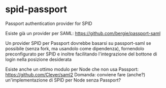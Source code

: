 # spid-passport
Passport authentication provider for SPID

Esiste già un provider per SAML: https://github.com/bergie/passport-saml

Un provider SPID per Passport dovrebbe basarsi su passport-saml se possibile (senza fork, ma usandolo come dipendenza), fornendolo preconfigurato per SPID e inoltre facilitando l'integrazione del bottone di login nella posizione desiderata

Esiste anche un ottimo modulo per Node che non usa Passport: https://github.com/Clever/saml2
Domanda: conviene fare (anche?) un'implementazione di SPID per Node senza Passport?
